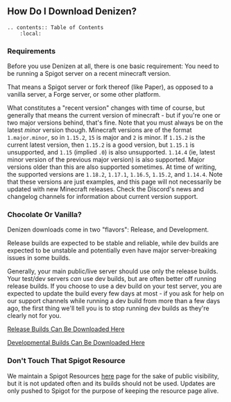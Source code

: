 How Do I Download Denizen?
--------------------------

```eval_rst
.. contents:: Table of Contents
    :local:
```

### Requirements

Before you use Denizen at all, there is one basic requirement: You need to be running a Spigot server on a recent minecraft version.

That means a Spigot server or fork thereof (like Paper), as opposed to a vanilla server, a Forge server, or some other platform.

What constitutes a "recent version" changes with time of course, but generally that means the current version of minecraft - but if you're one or two major versions behind, that's fine. Note that you must always be on the latest *minor* version though. Minecraft versions are of the format `1.major.minor`, so in `1.15.2`, `15` is major and `2` is minor. If `1.15.2` is the current latest version, then `1.15.2` is a good version, but `1.15.1` is unsupported, and `1.15` (implied `.0`) is also unsupported. `1.14.4` (ie, latest minor version of the previous major version) is also supported. Major versions older than this are also supported sometimes. At time of writing, the supported versions are `1.18.2`, `1.17.1`, `1.16.5`, `1.15.2`, and `1.14.4`. Note that these versions are just examples, and this page will not necessarily be updated with new Minecraft releases. Check the Discord's news and changelog channels for information about current version support.

### Chocolate Or Vanilla?

Denizen downloads come in two "flavors": Release, and Development.

Release builds are expected to be stable and reliable, while dev builds are expected to be unstable and potentially even have major server-breaking issues in some builds.

Generally, your main public/live server should use only the release builds. Your test/dev servers *can* use dev builds, but are often better off running release builds. If you choose to use a dev build on your test server, you are expected to update the build every few days at most - if you ask for help on our support channels while running a dev build from more than a few days ago, the first thing we'll tell you is to stop running dev builds as they're clearly not for you.

[Release Builds Can Be Downloaded Here](https://ci.citizensnpcs.co/job/Denizen/)

[Developmental Builds Can Be Downloaded Here](https://ci.citizensnpcs.co/job/Denizen_Developmental/)

### Don't Touch That Spigot Resource

We maintain a Spigot Resources [here](https://www.spigotmc.org/resources/denizen.21039/) page for the sake of public visibility, but it is not updated often and its builds should not be used. Updates are only pushed to Spigot for the purpose of keeping the resource page alive.

